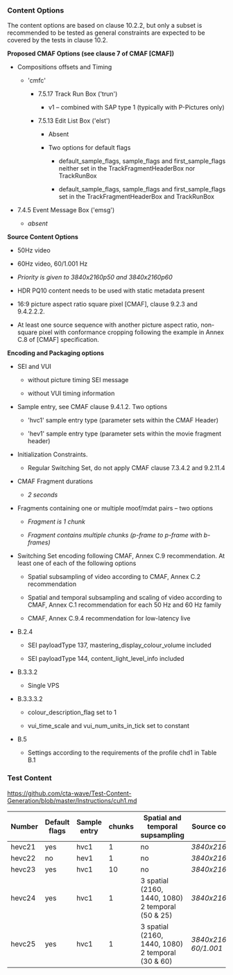 ### Content Options

The content options are based on clause 10.2.2, but only a subset is
recommended to be tested as general constraints are expected to be
covered by the tests in clause 10.2.

**Proposed CMAF Options (see clause 7 of CMAF \[CMAF\])**

-   Compositions offsets and Timing

    -   'cmfc'

        -   7.5.17 Track Run Box ('trun')

            -   v1 – combined with SAP type 1 (typically with P-Pictures
                only)

        -   7.5.13 Edit List Box ('elst')

            -   Absent

            -   Two options for default flags

                -   default_sample_flags, sample_flags and
                    first_sample_flags neither set in the
                    TrackFragmentHeaderBox nor TrackRunBox

                -   default_sample_flags, sample_flags and
                    first_sample_flags set in the TrackFragmentHeaderBox
                    and TrackRunBox

-   7.4.5 Event Message Box ('emsg')

    -   *absent*

**Source Content Options**

-   50Hz video

-   60Hz video, 60/1.001 Hz

-   *Priority is given to 3840x2160p50 and 3840x2160p60*

-   HDR PQ10 content needs to be used with static metadata present

-   16:9 picture aspect ratio square pixel \[CMAF\], clause 9.2.3 and
    9.4.2.2.2.

-   At least one source sequence with another picture aspect ratio,
    non-square pixel with conformance cropping following the example in
    Annex C.8 of \[CMAF\] specification.

**Encoding and Packaging options**

-   SEI and VUI

    -   without picture timing SEI message

    -   without VUI timing information

-   Sample entry, see CMAF clause 9.4.1.2. Two options

    -   'hvc1' sample entry type (parameter sets within the CMAF Header)

    -   'hev1' sample entry type (parameter sets within the movie
        fragment header)

-   Initialization Constraints.

    -   Regular Switching Set, do not apply CMAF clause 7.3.4.2 and
        9.2.11.4

-   CMAF Fragment durations

    -   *2 seconds*

-   Fragments containing one or multiple moof/mdat pairs – two options

    -   *Fragment is 1 chunk*

    -   *Fragment contains multiple chunks (p-frame to p-frame with
        b-frames)*

-   Switching Set encoding following CMAF, Annex C.9 recommendation. At
    least one of each of the following options

    -   Spatial subsampling of video according to CMAF, Annex C.2
        recommendation

    -   Spatial and temporal subsampling and scaling of video according
        to CMAF, Annex C.1 recommendation for each 50 Hz and 60 Hz
        family

    -   CMAF, Annex C.9.4 recommendation for low-latency live

-   B.2.4

    -   SEI payloadType 137, mastering_display_colour_volume included

    -   SEI payloadType 144, content_light_level_info included

-   B.3.3.2

    -   Single VPS

-   B.3.3.3.2

    -   colour_description_flag set to 1

    -   vui_time_scale and vui_num_units_in_tick set to constant

-   B.5

    -   Settings according to the requirements of the profile chd1 in
        Table B.1

### Test Content

https://github.com/cta-wave/Test-Content-Generation/blob/master/Instructions/cuh1.md

<table>
<colgroup>
<col style="width: 9%" />
<col style="width: 11%" />
<col style="width: 12%" />
<col style="width: 8%" />
<col style="width: 28%" />
<col style="width: 28%" />
</colgroup>
<thead>
<tr class="header">
<th>Number</th>
<th>Default flags</th>
<th>Sample entry</th>
<th>chunks</th>
<th>Spatial and temporal supsampling</th>
<th>Source content</th>
</tr>
</thead>
<tbody>
<tr class="odd">
<td>hevc21</td>
<td>yes</td>
<td>hvc1</td>
<td>1</td>
<td>no</td>
<td><em>3840x2160p50</em></td>
</tr>
<tr class="even">
<td>hevc22</td>
<td>no</td>
<td>hev1</td>
<td>1</td>
<td>no</td>
<td><em>3840x2160p50</em></td>
</tr>
<tr class="odd">
<td>hevc23</td>
<td>yes</td>
<td>hvc1</td>
<td>10</td>
<td>no</td>
<td><em>3840x2160p50</em></td>
</tr>
<tr class="even">
<td>hevc24</td>
<td>yes</td>
<td>hvc1</td>
<td>1</td>
<td>3 spatial (2160, 1440, 1080)<br />
2 temporal (50 &amp; 25)</td>
<td><em>3840x2160p50</em></td>
</tr>
<tr class="odd">
<td>hevc25</td>
<td>yes</td>
<td>hvc1</td>
<td>1</td>
<td>3 spatial (2160, 1440, 1080)<br />
2 temporal (30 &amp; 60)</td>
<td><em>3840x2160p @ 60/1.001</em></td>
</tr>
</tbody>
</table>
